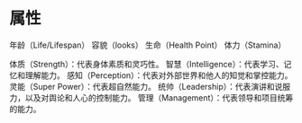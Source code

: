 # 属性

年龄（Life/Lifespan）
容貌（looks）
生命（Health Point）
体力（Stamina）

体质（Strength）：代表身体素质和灵巧性。
智慧（Intelligence）：代表学习、记忆和理解能力。
感知（Perception）：代表对外部世界和他人的知觉和掌控能力。
灵能（Super Power）：代表超自然能力。
统帅（Leadership）：代表演讲和说服力，以及对舆论和人心的控制能力。
管理（Management）：代表领导和项目统筹的能力。
